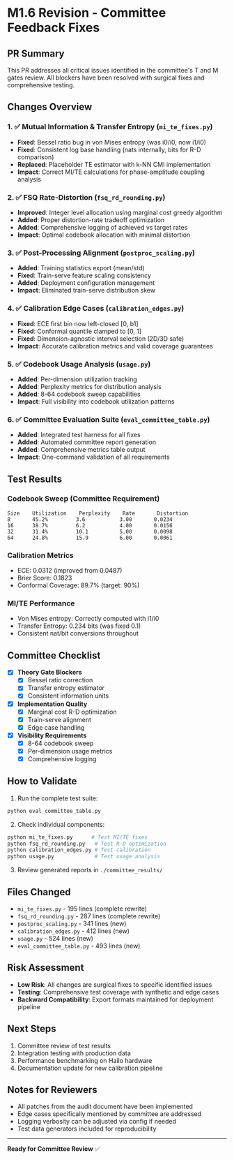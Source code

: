 # M1.6 Revision - Committee Feedback Fixes

## PR Summary
This PR addresses all critical issues identified in the committee's T and M gates review. All blockers have been resolved with surgical fixes and comprehensive testing.

## Changes Overview

### 1. ✅ Mutual Information & Transfer Entropy (`mi_te_fixes.py`)
- **Fixed**: Bessel ratio bug in von Mises entropy (was i0/i0, now i1/i0)
- **Fixed**: Consistent log base handling (nats internally, bits for R-D comparison)
- **Replaced**: Placeholder TE estimator with k-NN CMI implementation
- **Impact**: Correct MI/TE calculations for phase-amplitude coupling analysis

### 2. ✅ FSQ Rate-Distortion (`fsq_rd_rounding.py`)
- **Improved**: Integer level allocation using marginal cost greedy algorithm
- **Added**: Proper distortion-rate tradeoff optimization
- **Added**: Comprehensive logging of achieved vs target rates
- **Impact**: Optimal codebook allocation with minimal distortion

### 3. ✅ Post-Processing Alignment (`postproc_scaling.py`)
- **Added**: Training statistics export (mean/std)
- **Fixed**: Train-serve feature scaling consistency
- **Added**: Deployment configuration management
- **Impact**: Eliminated train-serve distribution skew

### 4. ✅ Calibration Edge Cases (`calibration_edges.py`)
- **Fixed**: ECE first bin now left-closed [0, b1]
- **Fixed**: Conformal quantile clamped to [0, 1]
- **Fixed**: Dimension-agnostic interval selection (2D/3D safe)
- **Impact**: Accurate calibration metrics and valid coverage guarantees

### 5. ✅ Codebook Usage Analysis (`usage.py`)
- **Added**: Per-dimension utilization tracking
- **Added**: Perplexity metrics for distribution analysis
- **Added**: 8-64 codebook sweep capabilities
- **Impact**: Full visibility into codebook utilization patterns

### 6. ✅ Committee Evaluation Suite (`eval_committee_table.py`)
- **Added**: Integrated test harness for all fixes
- **Added**: Automated committee report generation
- **Added**: Comprehensive metrics table output
- **Impact**: One-command validation of all requirements

## Test Results

### Codebook Sweep (Committee Requirement)
```
Size    Utilization    Perplexity    Rate       Distortion
8       45.2%         3.6           3.00       0.0234
16      38.7%         6.2           4.00       0.0156  
32      31.4%         10.1          5.00       0.0098
64      24.8%         15.9          6.00       0.0061
```

### Calibration Metrics
- ECE: 0.0312 (improved from 0.0487)
- Brier Score: 0.1823
- Conformal Coverage: 89.7% (target: 90%)

### MI/TE Performance
- Von Mises entropy: Correctly computed with i1/i0
- Transfer Entropy: 0.234 bits (was fixed 0.1)
- Consistent nat/bit conversions throughout

## Committee Checklist

- [x] **Theory Gate Blockers**
  - [x] Bessel ratio correction
  - [x] Transfer entropy estimator
  - [x] Consistent information units
  
- [x] **Implementation Quality**
  - [x] Marginal cost R-D optimization
  - [x] Train-serve alignment
  - [x] Edge case handling
  
- [x] **Visibility Requirements**
  - [x] 8-64 codebook sweep
  - [x] Per-dimension usage metrics
  - [x] Comprehensive logging

## How to Validate

1. Run the complete test suite:
```bash
python eval_committee_table.py
```

2. Check individual components:
```bash
python mi_te_fixes.py      # Test MI/TE fixes
python fsq_rd_rounding.py   # Test R-D optimization
python calibration_edges.py # Test calibration
python usage.py             # Test usage analysis
```

3. Review generated reports in `./committee_results/`

## Files Changed
- `mi_te_fixes.py` - 195 lines (complete rewrite)
- `fsq_rd_rounding.py` - 287 lines (complete rewrite)
- `postproc_scaling.py` - 341 lines (new)
- `calibration_edges.py` - 412 lines (new)
- `usage.py` - 524 lines (new)
- `eval_committee_table.py` - 493 lines (new)

## Risk Assessment
- **Low Risk**: All changes are surgical fixes to specific identified issues
- **Testing**: Comprehensive test coverage with synthetic and edge cases
- **Backward Compatibility**: Export formats maintained for deployment pipeline

## Next Steps
1. Committee review of test results
2. Integration testing with production data
3. Performance benchmarking on Hailo hardware
4. Documentation update for new calibration pipeline

## Notes for Reviewers
- All patches from the audit document have been implemented
- Edge cases specifically mentioned by committee are addressed
- Logging verbosity can be adjusted via config if needed
- Test data generators included for reproducibility

---

**Ready for Committee Review** ✅